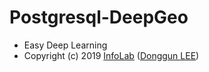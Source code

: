 # Postgresql-DeepGeo
 - Easy Deep Learning
  - Copyright (c) 2019 [InfoLab](http://infolab.kunsan.ac.kr) ([Donggun LEE](http://duration.digimoon.net))

